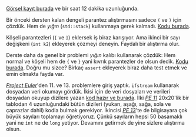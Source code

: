 [Görsel kayıt burada](https://drive.google.com/file/d/1BqPO1LdeO2QKx5f7PIpSJKULmhdRQWKL) ve bir saat 12 dakika uzunluğunda.

Bir önceki dersten kalan dengeli parantez alıştırmasını sadece `(` ve `)` için çözdük. 
Hem de *yığın* (`std::stack`) kullanmaya gerek kalmadı. [Kodu burada](https://onlinegdb.com/oxLeBEsTo).  

Köşeli parantezleri (`[` ve `]`) eklersek iş biraz karışıyor. Ama ikinci bir sayı değişkeni (`int k2`) ekleyerek çözmeyi deneyin. 
Faydalı bir alıştırma olur.

Derste daha da genel bir problemi *yığın* kalıbı kullanarak çözdük: Hem normal ve köşeli hem de `{` ve `}` yani kıvrık parantezler de olsun dedik. [Kodu burada](https://onlinegdb.com/3CEV8lKuz). Doğru mu sizce? Birkaç `assert` ekleyerek biraz daha test etmek ve emin olmakta fayda var.  

[*Project Euler*](https://projecteuler.net/)'den 11. ve 13. problemlere giriş yaptık. `ifstream` kullanarak dosyadan veri okumayı gördük. İkisi için de veri dosyaları ve verileri dosyadan okuyup dizilere yazan [kod hazır ve burada](https://onlinegdb.com/kFwoPnvGaW). İlki [*PE 11*](https://projecteuler.net/problem=11) 20x20'lik bir tablodan 4 uzunluğundaki bütün dizileri (yukarı, aşağı, sağa, sola ve çaprazlar dahil) kodla bulmak gerekiyor. İkincisi [*PE 13*](https://projecteuler.net/problem=13)'te de bilgisayara çok büyük sayıları toplamayı öğretiyoruz. Çünkü sayıların hepsi 50 basamaklı yani ne `int` ne de `long` yetiyor. Devamını getirmek de yine sizlere alıştırma olsun.
